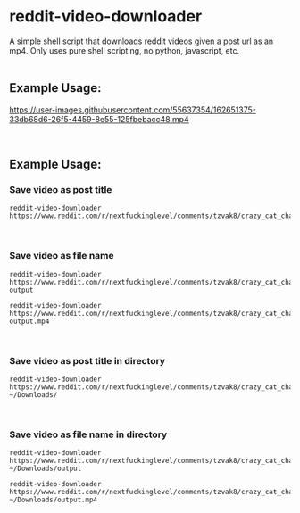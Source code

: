 # reddit-video-downloader
A simple shell script that downloads reddit videos given a post url as an mp4. Only uses pure shell scripting, no python, javascript, etc.
<br/><br/>

## Example Usage:


https://user-images.githubusercontent.com/55637354/162651375-33db68d6-26f5-4459-8e55-125fbebacc48.mp4


<br/>

## Example Usage:

### Save video as post title
```console
reddit-video-downloader https://www.reddit.com/r/nextfuckinglevel/comments/tzvak8/crazy_cat_challenge
```
<br/>

### Save video as file name
```console
reddit-video-downloader https://www.reddit.com/r/nextfuckinglevel/comments/tzvak8/crazy_cat_challenge output
```
```console
reddit-video-downloader https://www.reddit.com/r/nextfuckinglevel/comments/tzvak8/crazy_cat_challenge output.mp4
``` 
<br/>

### Save video as post title in directory
```console
reddit-video-downloader https://www.reddit.com/r/nextfuckinglevel/comments/tzvak8/crazy_cat_challenge ~/Downloads/
```
<br/>

### Save video as file name in directory
```console
reddit-video-downloader https://www.reddit.com/r/nextfuckinglevel/comments/tzvak8/crazy_cat_challenge ~/Downloads/output
```
```console
reddit-video-downloader https://www.reddit.com/r/nextfuckinglevel/comments/tzvak8/crazy_cat_challenge ~/Downloads/output.mp4
```


